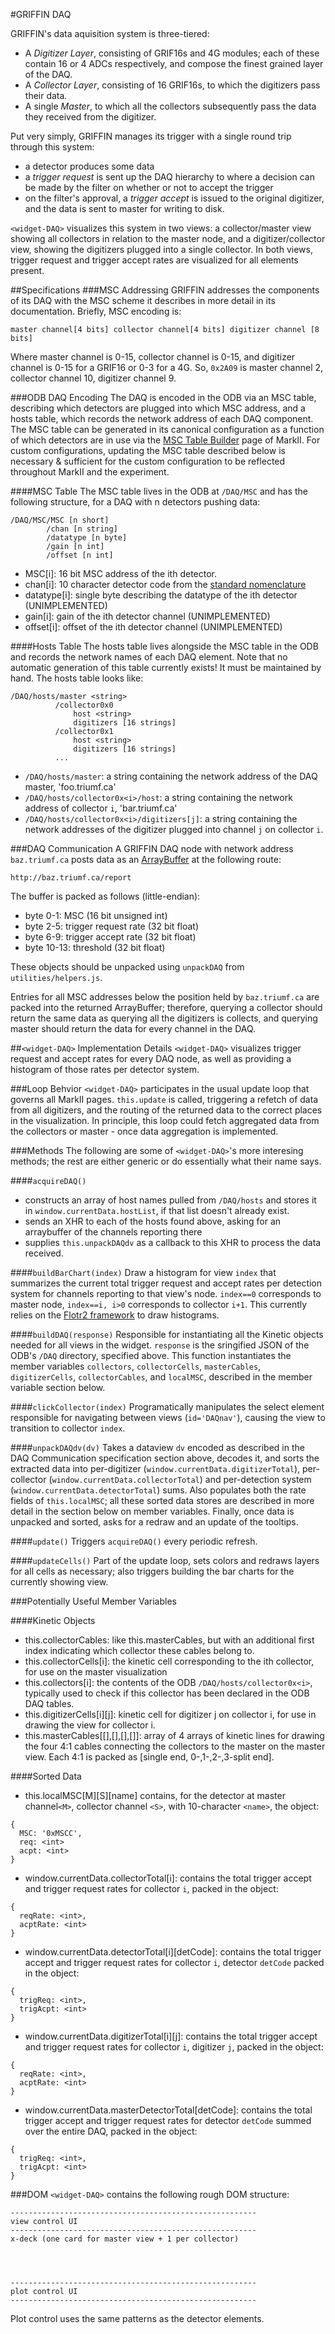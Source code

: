 #GRIFFIN DAQ

GRIFFIN's data aquisition system is three-tiered:
 - A *Digitizer Layer*, consisting of GRIF16s and 4G modules; each of these contain 16 or 4 ADCs respectively, and compose the finest grained layer of the DAQ.
 - A *Collector Layer*, consisting of 16 GRIF16s, to which the digitizers pass their data.
 - A single *Master*, to which all the collectors subsequently pass the data they received from the digitizer.

Put very simply, GRIFFIN manages its trigger with a single round trip through this system:
 - a detector produces some data
 - a *trigger request* is sent up the DAQ hierarchy to where a decision can be made by the filter on whether or not to accept the trigger
 - on the filter's approval, a *trigger accept* is issued to the original digitizer, and the data is sent to master for writing to disk.

`<widget-DAQ>` visualizes this system in two views: a collector/master view showing all collectors in relation to the master node, and a digitizer/collector view, showing the digitizers plugged into a single collector.  In both views, trigger request and trigger accept rates are visualized for all elements present.


##Specifications
###MSC Addressing
GRIFFIN addresses the components of its DAQ with the MSC scheme it describes in more detail in its documentation.  Briefly, MSC encoding is:

`master channel[4 bits] collector channel[4 bits] digitizer channel [8 bits]`

Where master channel is 0-15, collector channel is 0-15, and digitizer channel is 0-15 for a GRIF16 or 0-3 for a 4G.  So, `0x2A09` is master channel 2, collector channel 10, digitizer channel 9.

###ODB DAQ Encoding
The DAQ is encoded in the ODB via an MSC table, describing which detectors are plugged into which MSC address, and a hosts table, which records the network address of each DAQ component.  The MSC table can be generated in its canonical configuration as a function of which detectors are in use via the [MSC Table Builder](https://github.com/GRIFFINCollaboration/griffinMarkII/tree/master/static/xTags/MSCbuilder) page of MarkII.  For custom configurations, updating the MSC table described below is necessary & sufficient for the custom configuration to be reflected throughout MarkII and the experiment.

####MSC Table
The MSC table lives in the ODB at `/DAQ/MSC` and has the following structure, for a DAQ with n detectors pushing data:

```
/DAQ/MSC/MSC [n short]
        /chan [n string]
        /datatype [n byte]
        /gain [n int]
        /offset [n int]
```

 - MSC[i]: 16 bit MSC address of the ith detector.
 - chan[i]: 10 character detector code from the [standard nomenclature](https://www.triumf.info/wiki/tigwiki/index.php/Detector_Nomenclature)
 - datatype[i]: single byte describing the datatype of the ith detector (UNIMPLEMENTED)
 - gain[i]: gain of the ith detector channel (UNIMPLEMENTED)
 - offset[i]: offset of the ith detector channel (UNIMPLEMENTED)

####Hosts Table
The hosts table lives alongside the MSC table in the ODB and records the network names of each DAQ element.  Note that no automatic generation of this table currently exists!  It must be maintained by hand.  The hosts table looks like:

```
/DAQ/hosts/master <string>
          /collector0x0
              host <string>
              digitizers [16 strings]
          /collector0x1
              host <string>
              digitizers [16 strings]
          ...
```

 - `/DAQ/hosts/master`: a string containing the network address of the DAQ master, 'foo.triumf.ca'
 - `/DAQ/hosts/collector0x<i>/host`: a string containing the network address of collector `i`, 'bar.triumf.ca'
 - `/DAQ/hosts/collector0x<i>/digitizers[j]`: a string containing the network addresses of the digitizer plugged into channel `j` on collector `i`. 

###DAQ Communication
A GRIFFIN DAQ node with network address `baz.triumf.ca` posts data as an [ArrayBuffer](https://developer.mozilla.org/en-US/docs/Web/API/ArrayBuffer) at the following route:

```
http://baz.triumf.ca/report
```

The buffer is packed as follows (little-endian):
 - byte 0-1: MSC (16 bit unsigned int) 
 - byte 2-5: trigger request rate (32 bit float)
 - byte 6-9: trigger accept rate (32 bit float)
 - byte 10-13: threshold (32 bit float)

 These objects should be unpacked using `unpackDAQ` from `utilities/helpers.js`.


Entries for all MSC addresses below the position held by `baz.triumf.ca` are packed into the returned ArrayBuffer; therefore, querying a collector should return the same data as querying all the digitizers is collects, and querying master should return the data for every channel in the DAQ.

##`<widget-DAQ>` Implementation Details
`<widget-DAQ>` visualizes trigger request and accept rates for every DAQ node, as well as providing a histogram of those rates per detector system.

###Loop Behvior
`<widget-DAQ>` participates in the usual update loop that governs all MarkII pages.  `this.update` is called, triggering a refetch of data from all digitizers, and the routing of the returned data to the correct places in the visualization.  In principle, this loop could fetch aggregated data from the collectors or master - once data aggregation is implemented.

###Methods
The following are some of `<widget-DAQ>`'s more interesing methods; the rest are either generic or do essentially what their name says.

####`acquireDAQ()`
 - constructs an array of host names pulled from `/DAQ/hosts` and stores it in `window.currentData.hostList`, if that list doesn't already exist.
 - sends an XHR to each of the hosts found above, asking for an arraybuffer of the channels reporting there
 - supplies `this.unpackDAQdv` as a callback to this XHR to process the data received.


####`buildBarChart(index)`
Draw a histogram for view `index` that summarizes the current total trigger request and accept rates per detection system for channels reporting to that view's node.  `index==0` corresponds to master node, `index==i, i>0` corresponds to collector `i+1`.  This currently relies on the [Flotr2 framework](http://humblesoftware.com/flotr2/) to draw histograms.

####`buildDAQ(response)`
Responsible for instantiating all the Kinetic objects needed for all views in the widget.  `response` is the sringified JSON of the ODB's `/DAQ` directory, specified above.  This function instantiates the member variables `collectors`, `collectorCells`, `masterCables`, `digitizerCells`, `collectorCables`, and `localMSC`, described in the member variable section below.

####`clickCollector(index)`
Programatically manipulates the select element responsible for navigating between views (`id='DAQnav'`), causing the view to transition to collector `index`.

####`unpackDAQdv(dv)`
Takes a dataview `dv` encoded as described in the DAQ Communication specification section above, decodes it, and sorts the extracted data into per-digitizer (`window.currentData.digitizerTotal`), per-collector (`window.currentData.collectorTotal`) and per-detection system (`window.currentData.detectorTotal`) sums.  Also populates both the rate fields of `this.localMSC`; all these sorted data stores are described in more detail in the section below on member variables.  Finally, once data is unpacked and sorted, asks for a redraw and an update of the tooltips.

####`update()`
Triggers `acquireDAQ()` every periodic refresh.

####`updateCells()`
Part of the update loop, sets colors and redraws layers for all cells as necessary; also triggers building the bar charts for the currently showing view.

###Potentially Useful Member Variables

####Kinetic Objects
 - this.collectorCables: like this.masterCables, but with an additional first index indicating which collector these cables belong to.
 - this.collectorCells[i]: the kinetic cell corresponding to the ith collector, for use on the master visualization
 - this.collectors[i]: the contents of the ODB `/DAQ/hosts/collector0x<i>`, typically used to check if this collector has been declared in the ODB DAQ tables.
 - this.digitizerCells[i][j]: kinetic cell for digitizer j on collector i, for use in drawing the view for collector i.
 - this.masterCables[[],[],[],[]]: array of 4 arrays of kinetic lines for drawing the four 4:1 cables connecting the collectors to the master on the master view.  Each 4:1 is packed as [single end, 0-,1-,2-,3-split end].

####Sorted Data
 - this.localMSC[M][S][name] contains, for the detector at master channel`<M>`, collector channel `<S>`, with 10-character `<name>`, the object:
```
{
  MSC: '0xMSCC',
  req: <int>
  acpt: <int>
}
```
 - window.currentData.collectorTotal[i]: contains the total trigger accept and trigger request rates for collector `i`, packed in the object:
```
{
  reqRate: <int>,
  acptRate: <int>
}
```
 - window.currentData.detectorTotal[i][detCode]: contains the total trigger accept and trigger request rates for collector `i`, detector `detCode` packed in the object: 
```
{
  trigReq: <int>,
  trigAcpt: <int>
}
```
 - window.currentData.digitizerTotal[i][j]: contains the total trigger accept and trigger request rates for collector `i`, digitizer `j`, packed in the object:
```
{
  reqRate: <int>,
  acptRate: <int>
}
```
 - window.currentData.masterDetectorTotal[detCode]: contains the total trigger accept and trigger request rates for detector `detCode` summed over the entire DAQ, packed in the object:
```
{
  trigReq: <int>,
  trigAcpt: <int>
}
```




###DOM
`<widget-DAQ>` contains the following rough DOM structure:

```
-------------------------------------------------------
view control UI
-------------------------------------------------------
x-deck (one card for master view + 1 per collector)




-------------------------------------------------------
plot control UI
-------------------------------------------------------
```

Plot control uses the same patterns as the detector elements.


